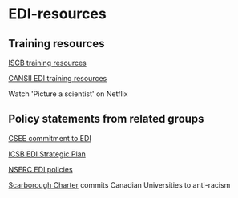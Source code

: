 # EDI-resources

## Training resources

[ISCB training resources](https://www.iscb.org/edi-resources)

[CANSII EDI training resources](http://www.canssi.ca/canssi-edi-training/)

Watch 'Picture a scientist' on Netflix



## Policy statements from related groups

[CSEE commitment to EDI](http://www.csee-scee.ca/diversity-and-inclusivity-statement/)

[ICSB EDI Strategic Plan](https://www.iscb.org/images/stories/edi/Diversity_Strategic_Plan_Approved2020.7.pdf)

[NSERC EDI policies](https://www.nserc-crsng.gc.ca/InterAgency-Interorganismes/EDI-EDI/index_eng.asp)

[Scarborough Charter](https://www.utsc.utoronto.ca/principal/sites/utsc.utoronto.ca.principal/files/docs/Scarborough_Charter_EN_Nov2022.pdf) commits Canadian Universities to anti-racism
